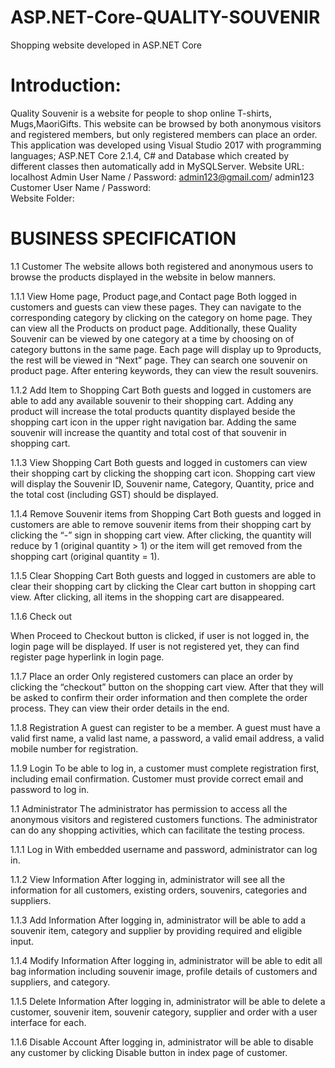 # ASP.NET-Core-QUALITY-SOUVENIR
Shopping website developed in ASP.NET Core


# Introduction:
Quality Souvenir is a website for people to shop online T-shirts, Mugs,MaoriGifts. This website can be browsed by both anonymous visitors and registered members, but only registered members can place an order. This application was developed using Visual Studio 2017 with programming languages; ASP.NET Core 2.1.4, C# and Database which created by different classes then automatically add in MySQLServer.
Website URL: 	localhost
Admin User Name / Password: 	admin123@gmail.com/ admin123
Customer User Name / Password:	
Website Folder:	


# BUSINESS SPECIFICATION
1.1	Customer
The website allows both registered and anonymous users to browse the products displayed in the website in below manners. 

1.1.1	View Home page, Product page,and Contact page
Both logged in customers and guests can view these pages. They can navigate to the corresponding category by clicking on the category on home page.
They can view all the Products on product page. Additionally, these Quality Souvenir can be viewed by one category at a time by choosing on of category buttons in the same page. Each page will display up to 9products, the rest will be viewed in “Next” page. 
They can search one souvenir on product page. After entering keywords, they can view the result souvenirs.

1.1.2	Add Item to Shopping Cart
Both guests and logged in customers are able to add any available souvenir to their shopping cart. Adding any product will increase the total products quantity displayed beside the shopping cart icon in the upper right navigation bar. Adding the same souvenir will increase the quantity and total cost of that souvenir in shopping cart.

1.1.3	View Shopping Cart
Both guests and logged in customers can view their shopping cart by clicking the shopping cart icon. Shopping cart view will display the Souvenir ID, Souvenir name, Category, Quantity, price and the total cost (including GST) should be displayed.

1.1.4	Remove Souvenir items from Shopping Cart
Both guests and logged in customers are able to remove souvenir items from their shopping cart by clicking the “-” sign in shopping cart view. After clicking, the quantity will reduce by 1 (original quantity > 1) or the item will get removed from the shopping cart (original quantity = 1).

1.1.5	Clear Shopping Cart
Both guests and logged in customers are able to clear their shopping cart by clicking the Clear cart button in shopping cart view. After clicking, all items in the shopping cart are disappeared.

1.1.6	Check out

When Proceed to Checkout button is clicked, if user is not logged in, the login page will be displayed. If user is not registered yet, they can find register page hyperlink in login page. 

1.1.7	Place an order
Only registered customers can place an order by clicking the “checkout” button on the shopping cart view. After that they will be asked to confirm their order information and then complete the order process. They can view their order details in the end.

1.1.8	Registration
A guest can register to be a member.
A guest must have   a valid first name, a valid last name, a password, a valid email address, a valid mobile number for registration.

1.1.9	Login
To be able to log in, a customer must complete registration first, including email confirmation.
Customer must provide correct email and password to log in.

1.1	Administrator
The administrator has permission to access all the anonymous visitors and registered customers functions. The administrator can do any shopping activities, which can facilitate the testing process.

1.1.1	Log in
With embedded username and password, administrator can log in.

1.1.2	View Information
After logging in, administrator will see all the information for all customers, existing orders, souvenirs, categories and suppliers.

1.1.3	Add Information
After logging in, administrator will be able to add a souvenir item,  category and supplier by providing required and eligible input.

1.1.4	Modify Information
After logging in, administrator will be able to edit all bag information including souvenir  image, profile details of customers and suppliers, and category.

1.1.5	Delete Information
After logging in, administrator will be able to delete a customer, souvenir item, souvenir category, supplier and order with a user interface for each.

1.1.6	Disable Account
After logging in, administrator will be able to disable any customer by clicking Disable button in index page of customer.




